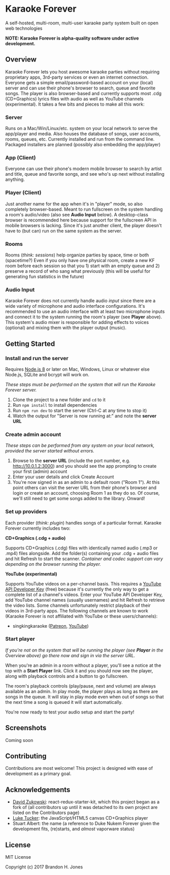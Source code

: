 # Karaoke Forever

A self-hosted, multi-room, multi-user karaoke party system built on open web technologies

**NOTE: Karaoke Forever is alpha-quality software under active development.**

## Overview

Karaoke Forever lets you host awesome karaoke parties without requiring proprietary apps, 3rd-party services or even an internet connection. Everyone gets a simple email/password-based account on your (local) server and can use their phone's browser to search, queue and favorite songs. The player is also browser-based and currently supports most .cdg (CD+Graphics) lyrics files with audio as well as YouTube channels (experimental). It takes a few bits and pieces to make all this work:

### Server

Runs on a Mac/Win/Linux/etc. system on your local network to serve the app/player and media. Also houses the database of songs, user accounts, rooms, queues, etc. Currently installed and run from the command line. Packaged installers are planned (possibly also embedding the app/player)

### App (Client)

Everyone can use their phone's modern mobile browser to search by artist and title, queue and favorite songs, and see who's up next without installing anything.

### Player (Client)

Just another name for the app when it's in "player" mode, so also completely browser-based. Meant to run fullscreen on the system handling a room's audio/video (also see **Audio Input** below). A desktop-class browser is recommended here because support for the fullscreen API in mobile browsers is lacking. Since it's just another client, the player doesn't have to (but can) run on the same system as the server.

### Rooms

Rooms (*think: sessions*) help organize parties by space, time or both (spacetime?) Even if you only have one physical room, create a new KF room before each session so that you 1) start with an empty queue and 2) preserve a record of who sang what previously (this will be useful for generating fun statistics in the future)

### Audio Input

Karaoke Forever does not currently handle audio *input* since there are a wide variety of microphone and audio interface configurations. It's recommended to use an audio interface with at least two microphone inputs and connect it to the system running the room's player (see **Player** above). This system's audio mixer is responsible for adding effects to voices (optional) and mixing them with the player output (music).

## Getting Started

### Install and run the server ###

Requires [Node.js 8](https://nodejs.org/en/) or later on Mac, Windows, Linux or whatever else Node.js, SQLite and bcrypt will work on.

*These steps must be performed on the system that will run the Karaoke Forever server.*

1. Clone the project to a new folder and `cd` to it
2. Run `npm install` to install dependencies
3. Run `npm run dev` to start the server (Ctrl-C at any time to stop it)
4. Watch the output for "Server is now running at:" and note the **server URL**

### Create admin account ###

*These steps can be performed from any system on your local network, provided the server started without errors.*

1. Browse to the **server URL** (include the port number, e.g. http://10.0.1.2:3000) and you should see the app prompting to create your first (admin) account
2. Enter your user details and click Create Account
3. You're now signed in as an admin to a default room ("Room 1"). At this point others can visit the server URL from their phone's browser and login or create an account, choosing Room 1 as they do so. Of course, we'll still need to get some songs added to the library. Onward!

### Set up providers ###

Each provider (*think: plugin*) handles songs of a particular format. Karaoke Forever currently includes two:

**CD+Graphics (.cdg + audio)**

Supports CD+Graphics (.cdg) files with identically named audio (.mp3 or .mp4) files alongside. Add the folder(s) containing your .cdg + audio files and hit Refresh to start the scanner. *Container and codec support can vary depending on the browser running the player.*

**YouTube (experimental)**

Supports YouTube videos on a per-channel basis. This requires a [YouTube API Developer Key](https://developers.google.com/youtube/v3/getting-started) (free) because it's currently the only way to get a complete list of a channel's videos. Enter your YouTube API Developer Key, add YouTube channel names (usually usernames) and hit Refresh to retrieve the video lists. Some channels unfortunately restrict playback of their videos in 3rd-party apps. The following channels are known to work (Karaoke Forever is not affiliated with YouTube or these users/channels):

- singkingkaraoke ([Patreon](https://www.patreon.com/singkingkaraoke), [YouTube](https://www.youtube.com/user/singkingkaraoke))

### Start player ###

*If you're not on the system that will be running the player (see **Player** in the Overview above) go there now and sign in via the server URL.*

When you're an admin in a room without a player, you'll see a notice at the top with a **Start Player** link. Click it and you should now see the player, along with playback controls and a button to go fullscreen.

The room's playback controls (play/pause, next and volume) are always available as an admin. In play mode, the player  plays as long as there are songs in the queue. It will stay in play mode even when out of songs so that the next time a song is queued it will start automatically.

You're now ready to test your audio setup and start the party!

## Screenshots

Coming soon

## Contributing

Contributions are most welcome! This project is designed with ease of development as a primary goal.

## Acknowledgements

- [David Zukowski](https://zuko.me): react-redux-starter-kit, which this project began as a fork of (all contributors up until it was detached to its own project are listed on the Contributors page)
- [Luke Tucker](https://github.com/ltucker/): the JavaScript/HTML5 canvas CD+Graphics player
- Stuart Albert: the name (a reference to Duke Nukem Forever given the development fits, (re)starts, and *almost* vaporware status)

## License

MIT License

Copyright (c) 2017 Brandon H. Jones
